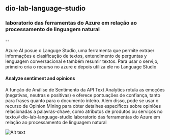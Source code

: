 ## dio-lab-language-studio

### laboratorio das ferramentas do Azure em relação ao processamento de linguagem natural

--

Azure AI posue o Languge Studio, uma ferramenta que permite extraer informações e clasificação de textos, entendimento de perguntas y lenguagem conversacional e também resumir textos. Para usar o servi;o, primeiro cria o recurso no azure e depois utiliza ele no Language Studio

#### Analyze sentiment and opinions

A função de Análise de Sentimento da API Text Analytics rotula as emoções (negativas, neutras e positivas) e oferece pontuações de confiança, tanto para frases quanto para o documento inteiro. Além disso, pode se usar o recurso de Opinion Mining para obter detalhes específicos sobre opiniões relacionadas a palavras-chave, como atributos de produtos ou serviços no texto.# dio-lab-language-studio
laboratorio das ferramentas do Azure em relação ao processamento de linguagem natural

![Alt text]([https://assets.digitalocean.com/articles/alligator/boo.svg](https://github.com/martinmosquera/dio-lab-language-studio/blob/main/languagestudio1.png)https://github.com/martinmosquera/dio-lab-language-studio/blob/main/languagestudio1.png "Analyze sentiment and opinions")
